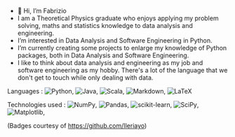 - 👋 Hi, I’m Fabrizio
- I am a Theoretical Physics graduate who enjoys applying my problem solving, maths and statistics knowledge to data analysis and engineering.
- I’m interested in Data Analysis and Software Engineering in Python.
- I’m currently creating some projects to enlarge my knowledge of Python packages, both in Data Analysis and Software Engineering.
- I like to think about data analysis and engineering as my job and software engineering as my hobby. There's a lot of the language that we don't get to touch while only dealing with data.

Languages : ![Python](https://img.shields.io/badge/python-3670A0?style=for-the-badge&logo=python&logoColor=ffdd54), ![Java](https://img.shields.io/badge/java-%23ED8B00.svg?style=for-the-badge&logo=java&logoColor=white), ![Scala](https://img.shields.io/badge/scala-%23DC322F.svg?style=for-the-badge&logo=scala&logoColor=white), ![Markdown](https://img.shields.io/badge/markdown-%23000000.svg?style=for-the-badge&logo=markdown&logoColor=white), ![LaTeX](https://img.shields.io/badge/latex-%23008080.svg?style=for-the-badge&logo=latex&logoColor=white)

Technologies used : ![NumPy](https://img.shields.io/badge/numpy-%23013243.svg?style=for-the-badge&logo=numpy&logoColor=white), ![Pandas](https://img.shields.io/badge/pandas-%23150458.svg?style=for-the-badge&logo=pandas&logoColor=white), ![scikit-learn](https://img.shields.io/badge/scikit--learn-%23F7931E.svg?style=for-the-badge&logo=scikit-learn&logoColor=white), 	![SciPy](https://img.shields.io/badge/SciPy-%230C55A5.svg?style=for-the-badge&logo=scipy&logoColor=%white), ![Matplotlib](https://img.shields.io/badge/Matplotlib-%23ffffff.svg?style=for-the-badge&logo=Matplotlib&logoColor=black), <!--![TensorFlow](https://img.shields.io/badge/TensorFlow-%23FF6F00.svg?style=for-the-badge&logo=TensorFlow&logoColor=white), ![Keras](https://img.shields.io/badge/Keras-%23D00000.svg?style=for-the-badge&logo=Keras&logoColor=white)--->

(Badges courtesy of https://github.com/Ileriayo)

<!---
Blue00FF/Blue00FF is a ✨ special ✨ repository because its `README.md` (this file) appears on your GitHub profile.
You can click the Preview link to take a look at your changes.
--->

